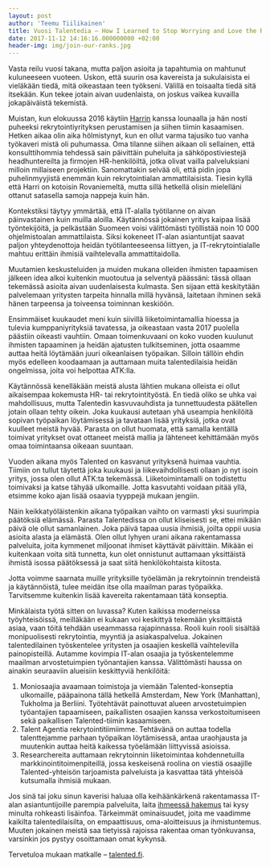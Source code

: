 ```yaml
---
layout: post
author: 'Teemu Tiilikainen'
title: Vuosi Talentedia – How I Learned to Stop Worrying and Love the Recruitment
date: 2017-11-12 14:16:16.000000000 +02:00
header-img: img/join-our-ranks.jpg
---
```


Vasta reilu vuosi takana, mutta paljon asioita ja tapahtumia on mahtunut kuluneeseen vuoteen. Uskon, että suurin osa kavereista ja sukulaisista ei vieläkään tiedä, mitä oikeastaan teen työkseni. Välillä en toisaalta tiedä sitä itsekään. Kun tekee jotain aivan uudenlaista, on joskus vaikea kuvailla jokapäiväistä tekemistä.

Muistan, kun elokuussa 2016 käytiin [Harrin](https://www.linkedin.com/in/harri-sieppi/) kanssa lounaalla ja hän nosti puheeksi rekrytointiyrityksen perustamisen ja siihen tiimin kasaamisen. Hetken aikaa olin aika hölmistynyt, kun en ollut varma tajusiko tuo vanha työkaveri mistä oli puhumassa. Oma tilanne siihen aikaan oli sellainen, että konsulttihommia tehdessä sain päivittäin puheluita ja sähköpostiviestejä headhuntereilta ja firmojen HR-henkilöiltä, jotka olivat vailla palveluksiani milloin millaiseen projektiin. Sanomattakin selvää oli, että pidin jopa puhelinmyyjistä enemmän kuin rekrytointialan ammattilaisista. Tiesin kyllä että Harri on kotoisin Rovaniemeltä, mutta sillä hetkellä olisin mielelläni ottanut satasella samoja nappeja kuin hän.

Kontekstiksi täytyy ymmärtää, että IT-alalla työtilanne on aivan päinvastainen kuin muilla aloilla. Käytännössä jokainen yritys kaipaa lisää työntekijöitä, ja pelkästään Suomeen voisi välittömästi työllistää noin 10 000 ohjelmistoalan ammattilaista. Siksi kokeneet IT-alan asiantuntijat saavat paljon yhteydenottoja heidän työtilanteeseensa liittyen, ja IT-rekrytointialalle mahtuu erittäin ihmisiä vaihtelevalla ammattitaidolla. 

Muutamien keskusteluiden ja muiden mukana olleiden ihmisten tapaamisen jälkeen idea alkoi kuitenkin muotoutua ja selventyä päässäni: tässä ollaan tekemässä asioita aivan uudenlaisesta kulmasta. Sen sijaan että keskitytään palvelemaan yritysten tarpeita hinnalla millä hyvänsä, laitetaan ihminen sekä hänen tarpeensa ja toiveensa toiminnan keskiöön.

Ensimmäiset kuukaudet meni kuin siivillä liiketoimintamallia hioessa ja tulevia kumppaniyrityksiä tavatessa, ja oikeastaan vasta 2017 puolella päästiin oikeasti vauhtiin. Omaan toimenkuvaani on koko vuoden kuulunut ihmisten tapaaminen ja heidän ajatusten tulkitseminen, jotta osaamme auttaa heitä löytämään juuri oikeanlaisen työpaikan. Silloin tällöin ehdin myös edelleen koodaamaan ja auttamaan muita talentedilaisia heidän ongelmissa, joita voi helpottaa ATK:lla.

Käytännössä kenelläkään meistä alusta lähtien mukana olleista ei ollut aikaisempaa kokemusta HR- tai rekrytointityöstä. En tiedä oliko se uhka vai mahdollisuus, mutta Talentedin kasvuvauhdista ja tunnettuudesta päätellen jotain ollaan tehty oikein. Joka kuukausi autetaan yhä useampia henkilöitä sopivan työpaikan löytämisessä ja tavataan lisää yrityksiä, jotka ovat kuulleet meistä hyvää. Parasta on ollut huomata, että samalla kentällä toimivat yritykset ovat ottaneet meistä mallia ja lähteneet kehittämään myös omaa toimintaansa oikeaan suuntaan.

Vuoden aikana myös Talented on kasvanut yrityksenä huimaa vauhtia. Tiimiin on tullut täytettä joka kuukausi ja liikevaihdollisesti ollaan jo nyt isoin yritys, jossa olen ollut ATK:ta tekemässä. Liiketoimintamalli on todistettu toimivaksi ja katse tähyää ulkomaille. Jotta kasvutahti voidaan pitää yllä, etsimme koko ajan lisää osaavia tyyppejä mukaan jengiin.

Näin keikkatyöläistenkin aikana työpaikan vaihto on varmasti yksi suurimpia päätöksiä elämässä. Parasta Talentedissa on ollut kliseisesti se, ettei mikään päivä ole ollut samanlainen. Joka päivä tapaa uusia ihmisiä, joilta oppii uusia asioita alasta ja elämästä. Olen ollut lyhyen urani aikana rakentamassa palveluita, joita kymmenet miljoonat ihmiset käyttävät päivittäin. Mikään ei kuitenkaan voita sitä tunnetta, kun olet onnistunut auttamaan yksittäistä ihmistä isossa päätöksessä ja saat siitä henkilökohtaista kiitosta.

Jotta voimme saarnata muille yrityksille työelämän ja rekrytoinnin trendeistä ja käytännöistä, tulee meidän itse olla maailman paras työpaikka. Tarvitsemme kuitenkin lisää kavereita rakentamaan tätä konseptia. 

Minkälaista työtä sitten on luvassa? Kuten kaikissa moderneissa työyhteisöissä, meilläkään ei kukaan voi keskittyä tekemään yksittäistä asiaa, vaan töitä tehdään useammassa rajapinnassa. Rooli kuin rooli sisältää monipuolisesti rekrytointia, myyntiä ja asiakaspalvelua. Jokainen talentedilainen työskentelee yritysten ja osaajien keskellä vaihtelevilla painopisteillä. Autamme kovimpia IT-alan osaajia ja työskentelemme maailman arvostetuimpien työnantajien kanssa. Välittömästi haussa on ainakin seuraaviin alueisiin keskittyviä henkilöitä:

1. Moniosaajia avaamaan toimistoja ja viemään Talented-konseptia ulkomaille, pääpainona tällä hetkellä Amsterdam, New York (Manhattan), Tukholma ja Berliini. Työtehtävät painottuvat alueen arvostetuimpien työantajien tapaamiseen, paikallisten osaajien kanssa verkostoitumiseen sekä paikallisen Talented-tiimin kasaamiseen. 
2. Talent Agentia rekrytointitiimiimme. Tehtävänä on auttaa todella talenttejamme parhaan työpaikan löytämisessä, antaa uraohjausta ja muutenkin auttaa heitä kaikessa työelämään liittyvissä asioissa.
3. Researchereita auttamaan rekrytoinnin liiketoimintaa kohdennetuilla markkinointitoimenpiteillä, jossa keskeisenä roolina on viestiä osaajille Talented-yhteisön tarjoamista palveluista ja kasvattaa tätä yhteisöä kutsumalla ihmisiä mukaan.

Jos sinä tai joku sinun kaverisi haluaa olla keihäänkärkenä rakentamassa IT-alan asiantuntijoille parempia palveluita, laita [ihmeessä hakemus](http://talented.fi/careers/) tai kysy minulta rohkeasti lisäinfoa. Tärkeimmät ominaisuudet, joita me vaadimme kaikilta talentedilaisilta, on empaattisuus, oma-aloitteisuus ja ihmistuntemus. Muuten jokainen meistä saa tietyissä rajoissa rakentaa oman työnkuvansa, varsinkin jos pystyy osoittamaan omat kykynsä.

Tervetuloa mukaan matkalle – [talented.fi](https://talented.fi).
